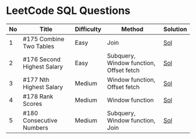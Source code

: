 # LeetCode SQL Questions

| No | Title                      | Difficulty | Method                                  | Solution |
|----|----------------------------|------------|-----------------------------------------|----------|
| 1  | #175 Combine Two Tables    | Easy       | Join                                    |[Sol](175-Combine-Two-Tables.sql)      |
| 2  | #176 Second Highest Salary | Easy       | Subquery, Window function, Offset fetch |[Sol](176-Second-Highest-Salary.sql)           |
| 3  | #177 Nth Highest Salary    | Medium     | Window function, Offset fetch           |[Sol](177-Nth-Highest-Salary.sql)          |
| 4  | #178 Rank Scores           | Medium     | Window function                         |[Sol](178-Rank-Scores.sql)          |
| 5  | #180 Consecutive Numbers   | Medium     | Subquery, Window function, Join         |[Sol](188-Consecutive-Numbers.sql)          |
